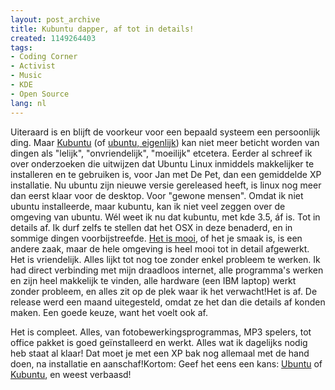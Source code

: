 ```yaml
---
layout: post_archive
title: Kubuntu dapper, af tot in details!
created: 1149264403
tags:
- Coding Corner
- Activist
- Music
- KDE
- Open Source
lang: nl
---
```

Uiteraard is en blijft de voorkeur voor een bepaald systeem een persoonlijk ding. Maar [Kubuntu](http://www.kubuntu.org/) (of [ubuntu, eigenlijk](http://www.ubuntu.com/)) kan niet meer beticht worden van dingen als "lelijk", "onvriendelijk", "moeilijk" etcetera. Eerder al schreef ik over onderzoeken die uitwijzen dat Ubuntu Linux inmiddels makkelijker te installeren en te gebruiken is, voor Jan met De Pet, dan een gemiddelde XP installatie. Nu ubuntu zijn nieuwe versie gereleased heeft, is linux nog meer dan eerst klaar voor de desktop. Voor "gewone mensen". Omdat ik niet ubuntu installeerde, maar kubuntu, kan ik niet veel zeggen over de omgeving van ubuntu. Wél weet ik nu dat kubuntu, met kde 3.5, áf is. Tot in details af. Ik durf zelfs te stellen dat het OSX in deze benaderd, en in sommige dingen voorbijstreefde. [Het is mooi](http://shots.osdir.com/index.php?distro=451), of het je smaak is, is een andere zaak, maar de hele omgeving is heel mooi tot in detail afgewerkt. Het is vriendelijk. Alles lijkt tot nog toe zonder enkel probleem te werken. Ik had direct verbinding met mijn draadloos internet, alle programma's werken en zijn heel makkelijk te vinden, alle hardware (een IBM laptop) werkt zonder probleem, en alles zit op de plek waar ik het verwacht!Het is af. De release werd een maand uitegesteld, omdat ze het dan die details af konden maken. Een goede keuze, want het voelt ook af.

Het is compleet. Alles, van fotobewerkingsprogrammas, MP3 spelers, tot office pakket is goed geïnstalleerd en werkt. Alles wat ik dagelijks nodig heb staat al klaar! Dat moet je met een XP bak nog allemaal met de hand doen, na installatie en aanschaf!Kortom: Geef het eens een kans: [Ubuntu](http://www.ubuntu.com/download) of [Kubuntu](http://kubuntu.org/download.php), en weest verbaasd!
